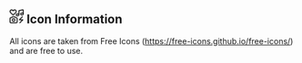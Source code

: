 ## <img src="icons.svg" width="25"/> Icon Information

All icons are taken from Free Icons (https://free-icons.github.io/free-icons/) and are free to use.
